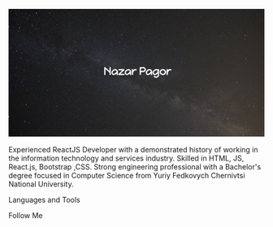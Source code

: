 [![Header](https://github.com/NazarPagor/NazarPAGOR/blob/main/assets/pablo.png)](https://github.com/NazarPagor)


Experienced ReactJS Developer with a demonstrated history of working in the information technology and services industry. Skilled in HTML, JS, React.js, Bootstrap ,CSS. Strong engineering professional with a Bachelor's degree focused in Computer Science from Yuriy Fedkovych Chernivtsi National University. 

Languages and Tools

Follow Me